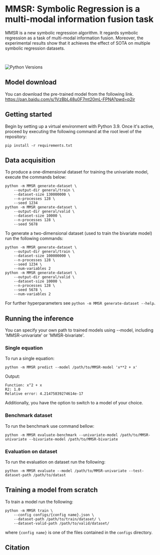 # MMSR: Symbolic Regression is a multi-modal information fusion task

MMSR is a new symbolic regression algorithm. It regards symbolic regression as a task of multi-modal information fusion. Moreover, the experimental results show that it achieves the effect of SOTA on multiple symbolic regression datasets.

[//]: # ([Paper]&#40;https://arxiv.org/pdf/2205.15764&#41;&nbsp;&nbsp;&nbsp;)

[//]: # ([Web]&#40;https://vastlik.github.io/symformer/&#41;&nbsp;&nbsp;&nbsp;)

[//]: # ([Demo]&#40;https://colab.research.google.com/github/vastlik/symformer/blob/main/notebooks/symformer-playground.ipynb&#41;)

<br>

[//]: # (链接: https://pan.baidu.com/s/1VzBbL48u0F7mt20mL-FPNA?pwd=p2ir 提取码: p2ir )

[//]: # (--来自百度网盘超级会员v7的分享)
[//]: # ([![Open In Colab]&#40;https://colab.research.google.com/assets/colab-badge.svg?style=for-the-badge&#41;]&#40;https://pan.baidu.com/s/1VzBbL48u0F7mt20mL-FPNA?pwd=p2ir&#41;)
![Python Versions](https://img.shields.io/badge/Python-3.7%20%7C%203.8%20%7C%203.9-blue)
## Model download

You can download the pre-trained model from the following link. https://pan.baidu.com/s/1VzBbL48u0F7mt20mL-FPNA?pwd=p2ir
<br>

## Getting started

Begin by setting up a virtual environment with Python 3.9. Once it's active, proceed by executing the following command at the root level of the repository:



```
pip install -r requirements.txt
```

## Data acquisition

To produce a one-dimensional dataset for training the univariate model, execute the commands below:
```
python -m MMSR generate-dataset \
    --output-dir general/train \
    --dataset-size 130000000 \
    --n-processes 128 \
    --seed 1234
python -m MMSR generate-dataset \
    --output-dir general/valid \
    --dataset-size 10000 \
    --n-processes 128 \
    --seed 5678
```

To generate a two-dimensional dataset (used to train the bivariate model) run the following commands:

```
python -m MMSR generate-dataset \
    --output-dir general/train \
    --dataset-size 100000000 \
    --n-processes 128 \
    --seed 1234 \
    --num-variables 2
python -m MMSR generate-dataset \
    --output-dir general/valid \
    --dataset-size 10000 \
    --n-processes 128 \
    --seed 5678 \
    --num-variables 2
```

For further hyperparameters see `python -m MMSR generate-dataset --help`.

## Running the inference

You can specify your own path to trained models using --model, including 'MMSR-univariate' or 'MMSR-bivariate'.
### Single equation

To run a single equation:

```
python -m MMSR predict --model /path/to/MMSR-model 'x**2 + x'
```

Output:

```
Function: x^2 + x
R2: 1.0
Relative error: 4.21475839274614e-17
```

Additionally, you have the option to switch to a model of your choice.

### Benchmark dataset

To run the benchmark use command bellow:

```
python -m MMSR evaluate-benchmark --univariate-model /path/to/MMSR-univariate --bivariate-model /path/to/MMSR-bivariate
```

### Evaluation on dataset

To run the evaluation on dataset run the following:

```
python -m MMSR evaluate --model /path/to/MMSR-univariate --test-dataset-path /path/to/datast
```


## Training a model from scratch

To train a model run the following:

```
python -m MMSR train \
    --config configs/{config name}.json \
    --dataset-path /path/to/train/dataset/ \
    --dataset-valid-path /path/to/valid/dataset/
```

where `{config name}` is one of the files contained in the `configs` directory.

## Citation

